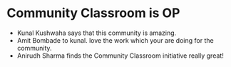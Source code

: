 # Community Classroom is OP

- Kunal Kushwaha says that this community is amazing.
- Amit Bombade to kunal. love the work which your are doing for the community.
- Anirudh Sharma finds the Community Classroom initiative really great!
